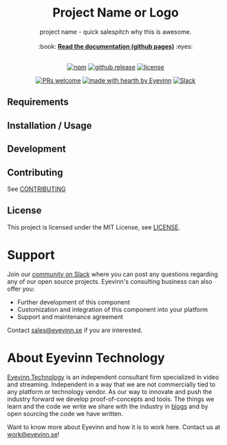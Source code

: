 <h1 align="center">
  Project Name or Logo
</h1>

<div align="center">
  project name - quick salespitch why this is awesome. 
  <br />
  <br />
  :book: <b><a href="https://eyevinn.github.io/{{repo-name}}/">Read the documentation (github pages)</a></b> :eyes:
  <br />
</div>

<div align="center">
<br />

[![npm](https://img.shields.io/npm/v/@eyevinn/{{repo-name}}?style=flat-square)](https://www.npmjs.com/package/@eyevinn/{{repo-name}})
[![github release](https://img.shields.io/github/v/release/Eyevinn/{{repo-name}}?style=flat-square)](https://github.com/Eyevinn/{{repo-name}}/releases)
[![license](https://img.shields.io/github/license/eyevinn/{{repo-name}}.svg?style=flat-square)](LICENSE)

[![PRs welcome](https://img.shields.io/badge/PRs-welcome-ff69b4.svg?style=flat-square)](https://github.com/eyevinn/{{repo-name}}/issues?q=is%3Aissue+is%3Aopen+label%3A%22help+wanted%22)
[![made with hearth by Eyevinn](https://img.shields.io/badge/made%20with%20%E2%99%A5%20by-Eyevinn-59cbe8.svg?style=flat-square)](https://github.com/eyevinn)
[![Slack](http://slack.streamingtech.se/badge.svg)](http://slack.streamingtech.se)

</div>

<!-- Add a description of the project here -->

## Requirements

<!--Add any external project dependencies such as node.js version etc here -->

## Installation / Usage

<!--Add clear instructions on how to use the project here -->

## Development

<!--Add clear instructions on how to start development of the project here -->

## Contributing

See [CONTRIBUTING](CONTRIBUTING.md)

## License

This project is licensed under the MIT License, see [LICENSE](LICENSE).

# Support

Join our [community on Slack](http://slack.streamingtech.se) where you can post any questions regarding any of our open source projects. Eyevinn's consulting business can also offer you:

- Further development of this component
- Customization and integration of this component into your platform
- Support and maintenance agreement

Contact [sales@eyevinn.se](mailto:sales@eyevinn.se) if you are interested.

# About Eyevinn Technology

[Eyevinn Technology](https://www.eyevinntechnology.se) is an independent consultant firm specialized in video and streaming. Independent in a way that we are not commercially tied to any platform or technology vendor. As our way to innovate and push the industry forward we develop proof-of-concepts and tools. The things we learn and the code we write we share with the industry in [blogs](https://dev.to/video) and by open sourcing the code we have written.

Want to know more about Eyevinn and how it is to work here. Contact us at work@eyevinn.se!
